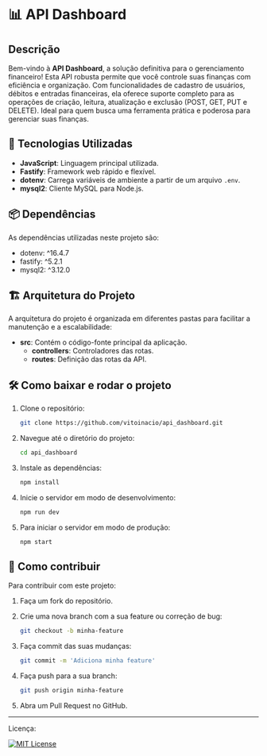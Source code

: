 # 📊 API Dashboard

## Descrição
Bem-vindo à **API Dashboard**, a solução definitiva para o gerenciamento financeiro! Esta API robusta permite que você controle suas finanças com eficiência e organização. Com funcionalidades de cadastro de usuários, débitos e entradas financeiras, ela oferece suporte completo para as operações de criação, leitura, atualização e exclusão (POST, GET, PUT e DELETE). Ideal para quem busca uma ferramenta prática e poderosa para gerenciar suas finanças.

## 🚀 Tecnologias Utilizadas
- **JavaScript**: Linguagem principal utilizada.
- **Fastify**: Framework web rápido e flexível.
- **dotenv**: Carrega variáveis de ambiente a partir de um arquivo `.env`.
- **mysql2**: Cliente MySQL para Node.js.

## 📦 Dependências
As dependências utilizadas neste projeto são:
- dotenv: ^16.4.7
- fastify: ^5.2.1
- mysql2: ^3.12.0

## 🏗️ Arquitetura do Projeto
A arquitetura do projeto é organizada em diferentes pastas para facilitar a manutenção e a escalabilidade:

- **src**: Contém o código-fonte principal da aplicação.
  - **controllers**: Controladores das rotas.
  - **routes**: Definição das rotas da API.

## 🛠️ Como baixar e rodar o projeto

1. Clone o repositório:
   ```bash
   git clone https://github.com/vitoinacio/api_dashboard.git
   ```

2. Navegue até o diretório do projeto:
   ```bash
   cd api_dashboard
   ```

3. Instale as dependências:
   ```bash
   npm install
   ```

4. Inicie o servidor em modo de desenvolvimento:
   ```bash
   npm run dev
   ```

5. Para iniciar o servidor em modo de produção:
   ```bash
   npm start
   ```

## 🌟 Como contribuir

Para contribuir com este projeto:

1. Faça um fork do repositório.
2. Crie uma nova branch com a sua feature ou correção de bug:
   ```bash
   git checkout -b minha-feature
   ```

3. Faça commit das suas mudanças:
   ```bash
   git commit -m 'Adiciona minha feature'
   ```

4. Faça push para a sua branch:
   ```bash
   git push origin minha-feature
   ```

5. Abra um Pull Request no GitHub.

---

Licença: 

[![MIT License](https://img.shields.io/badge/License-MIT-green.svg)](https://choosealicense.com/licenses/mit/)
